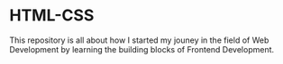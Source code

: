 # HTML-CSS
This repository is all about how I started my jouney in the field of Web Development by learning the building blocks of Frontend Development.
